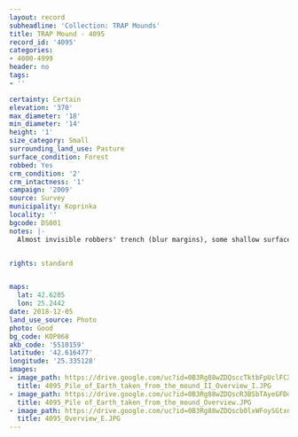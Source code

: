 ```yaml
---
layout: record
subheadline: 'Collection: TRAP Mounds'
title: TRAP Mound - 4095
record_id: '4095'
categories:
- 4000-4999
header: no
tags:
- ''

certainty: Certain
elevation: '370'
max_diameter: '18'
min_diameter: '14'
height: '1'
size_category: Small
surrounding_land_use: Pasture
surface_condition: Forest
robbed: Yes
crm_condition: '2'
crm_intactness: '1'
campaign: '2009'
source: Survey
municipality: Koprinka
locality: ''
bgcode: DS001
notes: |-
  Almost invisible robbers' trench (blur margins), some shallow surface disturbances.


rights: standard


maps:
  lat: 42.6285
  lon: 25.2442
date: 2018-12-05
land_use_source: Photo
photo: Good
bg_code: КОР068
akb_code: '5510159'
latitude: '42.616477'
longitude: '25.335128'
images:
- image_path: https://drive.google.com/uc?id=0B3Rg88wZDQsccTktbFpUclFCX0E
  title: 4095_Pile_of_Earth_taken_from_the_mound_II_Overview_I.JPG
- image_path: https://drive.google.com/uc?id=0B3Rg88wZDQscR3BSbTAyeGFDd2s
  title: 4095_Pile of_Earth_taken_from_the_mound_Overview.JPG
- image_path: https://drive.google.com/uc?id=0B3Rg88wZDQscb0lxWFoySGtxdlE
  title: 4095_Overview_E.JPG
---
```


